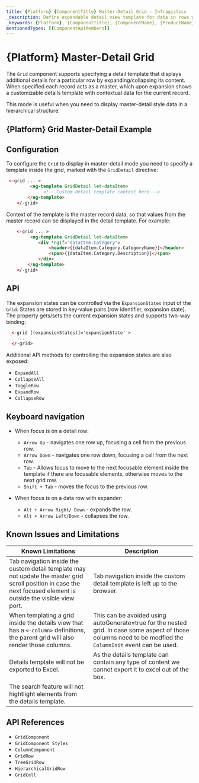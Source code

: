 ```yaml
---
title: {Platform} {ComponentTitle} Master-Detail Grid - Infragistics
_description: Define expandable detail view template for data in rows with Ignite UI {Platform} Grid. Useful for displaying master-detail style data in a hierarchical structure.
_keywords: {Platform}, {ComponentTitle}, {ComponentName}, {ProductName}, master detail, Infragistics
mentionedTypes: [{ComponentApiMembers}]
---
```


# {Platform} Master-Detail Grid

The `Grid` component supports specifying a detail template that displays additional details for a particular row by expanding/collapsing its content. When specified each record acts as a master, which upon expansion shows a customizable details template with contextual data for the current record.

This mode is useful when you need to display master-detail style data in a hierarchical structure.

## {Platform} Grid Master-Detail Example


<code-view style="height:600px"
           data-demos-base-url="{environment:dvDemosBaseUrl}"
           iframe-src="{environment:dvDemosBaseUrl}/{GridSample}-grid-master-detail"
           alt="{Platform} {ComponentTitle} Master-Detail Example">
</code-view>

## Configuration

To configure the `Grid` to display in master-detail mode you need to specify a template inside the grid, marked with the `GridDetail` directive:

```html
 <-grid ... >
         <ng-template GridDetail let-dataItem>
              <!-- Custom detail template content here -->
        </ng-template>
    </-grid>
```

Context of the template is the master record data, so that values from the master record can be displayed in the detail template. For example:

```html
    <-grid ... >
         <ng-template GridDetail let-dataItem>
            <div *ngIf="dataItem.Category">
                <header>{{dataItem.Category.CategoryName}}</header>
                <span>{{dataItem.Category.Description}}</span>
            </div>
        </ng-template>
    </-grid>
```


## API

The expansion states can be controlled via the `ExpansionStates` input of the `Grid`. States are stored in key-value pairs [row identifier, expansion state]. The property gets/sets the current expansion states and supports two-way binding:

```html
  <-grid [(expansionStates)]='expansionState' >
    ...
  </-grid>
```

Additional API methods for controlling the expansion states are also exposed:
- `ExpandAll`
- `CollapseAll`
- `ToggleRow`
- `ExpandRow`
- `CollapseRow`

## Keyboard navigation

- When focus is on a detail row:

    - `Arrow Up` - navigates one row up, focusing a cell from the previous row.
    - `Arrow Down` -  navigates one row down, focusing a cell from the next row.
    - `Tab` - Allows focus to move to the next focusable element inside the template if there are focusable elements, otherwise moves to the next grid row.
    - `Shift + Tab` -  moves the focus to the previous row.

- When focus is on a data row with expander:
    - `Alt + Arrow Right/ Down` - expands the row.
    - `Alt + Arrow Left/Down` - collapses the row.

## Known Issues and Limitations


|Known Limitations| Description|
| --- | --- |
| Tab navigation inside the custom detail template may not update the master grid scroll position in case the next focused element is outside the visible view port.| Tab navigation inside the custom detail template is left up to the browser. |
| When templating a grid inside the details view that has a `<-column>` definitions, the parent grid will also render those columns.| This can be avoided using autoGenerate=true for the nested grid. In case some aspect of those columns need to be modfied the `ColumnInit` event can be used. |
| Details template will not be exported to Excel.| As the details template can contain any type of content we cannot export it to excel out of the box.|
| The search feature will not hightlight elements from the details template. | |



<div class="divider--half"></div>

## API References
* `GridComponent`
* `GridComponent Styles`
* `ColumnComponent`
* `GridRow`
* `TreeGridRow`
* `HierarchicalGridRow`
* `GridCell`
